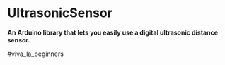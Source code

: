 # UltrasonicSensor
<t><b>An Arduino library that lets you easily use a digital ultrasonic distance sensor.</t></b>

#viva_la_beginners

